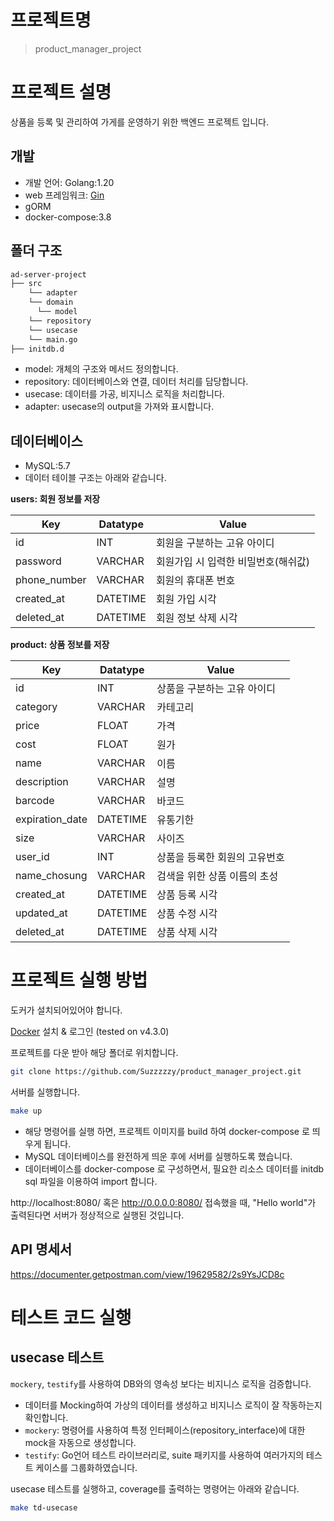 # 프로젝트명 
> product_manager_project

# 프로젝트 설명
상품을 등록 및 관리하여 가게를 운영하기 위한 백엔드 프로젝트 입니다.

## 개발
- 개발 언어: Golang:1.20
- web 프레임워크: [Gin](https://github.com/gin-gonic/gin)
- gORM
- docker-compose:3.8

## 폴더 구조
```bash
ad-server-project
├── src
    └── adapter
    └── domain
      └── model
    └── repository
    └── usecase
    └── main.go
├── initdb.d

```
- model: 개체의 구조와 메서드 정의합니다.
- repository: 데이터베이스와 연결, 데이터 처리를 담당합니다.
- usecase: 데이터를 가공, 비지니스 로직을 처리합니다.
- adapter: usecase의 output을 가져와 표시합니다.

## 데이터베이스
- MySQL:5.7
- 데이터 테이블 구조는 아래와 같습니다.

**users: 회원 정보를 저장**

| Key            | Datatype | Value                                  |
|----------------|----------|----------------------------------------|
| id             | INT      | 회원을 구분하는 고유 아이디                        |
| password       | VARCHAR  | 회원가입 시 입력한 비밀번호(해쉬값)                   |
| phone_number   | VARCHAR  | 회원의 휴대폰 번호                             |
| created_at     | DATETIME | 회원 가입 시각                               |
| deleted_at     | DATETIME | 회원 정보 삭제 시각                            |

**product: 상품 정보를 저장**

| Key             | Datatype | Value            |
|-----------------|----------|------------------|
| id              | INT      | 상품을 구분하는 고유 아이디  |
| category        | VARCHAR  | 카테고리             |
| price           | FLOAT    | 가격               |
| cost            | FLOAT    | 원가               |
| name            | VARCHAR  | 이름               |
| description     | VARCHAR  | 설명               |
| barcode         | VARCHAR  | 바코드              |
| expiration_date | DATETIME | 유통기한             |
| size            | VARCHAR  | 사이즈              |
| user_id         | INT      | 상품을 등록한 회원의 고유번호 |
| name_chosung    | VARCHAR  | 검색을 위한 상품 이름의 초성 |
| created_at      | DATETIME | 상품 등록 시각         |
| updated_at      | DATETIME | 상품 수정 시각         |
| deleted_at      | DATETIME | 상품 삭제 시각         |

# 프로젝트 실행 방법
도커가 설치되어있어야 합니다.

[Docker](https://www.docker.com/get-started) 설치 & 로그인 (tested on v4.3.0)

프로젝트를 다운 받아 해당 폴더로 위치합니다.
```bash
git clone https://github.com/Suzzzzzy/product_manager_project.git
```

서버를 실행합니다.
```bash
make up
```
- 해당 명령어를 실행 하면, 프로젝트 이미지를 build 하여 docker-compose 로 띄우게 됩니다.
- MySQL 데이터베이스를 완전하게 띄운 후에 서버를 실행하도록 했습니다.
- 데이터베이스를 docker-compose 로 구성하면서, 필요한 리소스 데이터를 initdb sql 파일을 이용하여 import 합니다.

http://localhost:8080/ 혹은 http://0.0.0.0:8080/ 접속했을 때, "Hello world"가 출력된다면 서버가 정상적으로 실행된 것입니다.

## API 명세서
https://documenter.getpostman.com/view/19629582/2s9YsJCD8c

# 테스트 코드 실행
## usecase 테스트
`mockery`, `testify`를 사용하여 DB와의 영속성 보다는 비지니스 로직을 검증합니다.
- 데이터를 Mocking하여 가상의 데이터를 생성하고 비지니스 로직이 잘 작동하는지 확인합니다.
- `mockery`: 명령어를 사용하여 특정 인터페이스(repository_interface)에 대한 mock을 자동으로 생성합니다.
- `testify`: Go언어 테스트 라이브러리로, suite 패키지를 사용하여 여러가지의 테스트 케이스를 그룹화하였습니다.

usecase 테스트를 실행하고, coverage를 출력하는 명령어는 아래와 같습니다.
```bash
make td-usecase
```